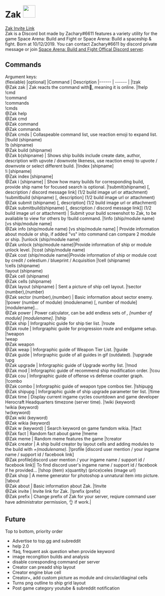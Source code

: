 # Zak <img src="https://cdn.discordapp.com/attachments/424034780200566785/723214083007971449/zak.png" width="40" height="40" />
<a href="https://discord.com/oauth2/authorize?client_id=563319785811869698&scope=bot&permissions=314432">Zak Invite Link</a><br/>
Zak is a Discord bot made by Zachary#6611 features a variety utility for the game Space Arena: Build and Fight or Space Arena: Build a spaceship & fight. Born at 10/12/2019. You can contact Zachary#6611 by discord private message or join <a href="http://discord.gg/spacearena">Space Arena: Build and Fight Offical Discord server</a>.
## Commands
Argument keys:<br />
(flexiable) [optional]
|Command | Description
|------ | ------ |
|!zak <br />@Zak zak | Zak reacts the command with<span>👋, meaning it is online.</span>
|!help <br />!cmd<br />!command<br />!commands<br />!cmds<br />@Zak help<br />@Zak cmd<br />@Zak command<br />@Zak commands<br />@Zak cmds | Collaspeable command list, use reaction emoji to expand list.
|!build (shipname)<br />!b (shipname)<br />@Zak build (shipname)<br />@Zak b(shipname) | Shows ship builds include create date, author, description with upvote / downvote likeness, use reaction emoji to upvote / downvote or select different build.
|!index [shipname]<br />!i [shipname]<br />@Zak index [shipname]<br />@Zak i [shipname] | Show how many builds for corresponding build, provide ship name for focused search is optional.
|!submit(shipname) [, description / discord message link] (1/2 build image url or attachment)<br />!submitbuild (shipname) [, description] (1/2 build image url or attachment)<br />@Zak submit (shipname) [, description] (1/2 build image url or attachment)<br />@Zak submitbuild(shipname) [, description / discord message link]] (1/2 build image url or attachment) | Submit your build screenshot to Zak, to be avaliable to view for others by !build command.
|!info (ship/module name) [vs ship/module name]<br />@Zak info (ship/module name) [vs ship/module name] | Provide information about module or ship, if added "vs" into command can compare 2 module or ship.
|!unlock (ship/module name)<br />@Zak unlock (ship/module name)|Provide information of ship or module unlock level.
|!cost (ship/module name)<br />@Zak cost (ship/module name)|Provide information of ship or module cost by credit / celestium / blueprint / Acquisition
|!cell (shipname)<br />!cells (shipname)<br />!layout (shipname)<br />@Zak cell (shipname)<br />@Zak cells (shipname)<br />@Zak layout (shipname) | Sent a picture of ship cell layout.
|!sector (number),(number)<br />@Zak sector (number),(number) | Basic information about sector enemy.
|!power (number of module) (modulename) [, number of module] [modulename]...<br />@Zak power | Power calculator, can be add endless sets of *, [number of module] [modulename]*.
|!ship <br />@Zak ship | Inforgraphic guide for ship tier list.
|!route<br/>@Zak route | Inforgraphic guide for progression route and endgame setup.
|!weapon <br />!weap <br />@Zak weapon <br />@Zak weap | Inforgraphic guide of Weapon Tier List.
|!guide <br />@Zak guide | Inforgraphic guide of all guides in gif (outdated).
|!upgrade <br />!upg <br />@Zak upgrade | Inforgraphic guide of Upgrade worthy list.
|!mod <br />@Zak mod | Inforgraphic guide of recommend ship modification order.
|!cou <br />@Zak cou | Inforgraphic guide of offense vs defense counter graph.
|!combo <br />@Zak combo | Inforgraphic guide of weapon type combos tier.
|!shipupg <br />@Zak shipupg | Inforgraphic guide of ship upgrade parameter tier list.
|!time <br />@Zak time | Display current ingame cycles countdown and game developer Herocraft Headquarters timezone (server time).
|!wiki (keyword)<br />!wikia (keyword)<br />!w(keyword)<br />@Zak wiki (keyword)<br />@Zak wikia (keyword) <br />@Zak w (keyword) | Search keyword on game famdom wikia.
|!fact <br />@Zak fact | Random fact about game
|!meme <br />@Zak meme | Random meme features the game
|!creator <br />@Zak creator | A ship build creator by layout cells and adding modules to the build with *+(modulename)*.
|!profile [discord user mention / your ingame name / support id / facebook link]<br />@Zak profile[discord user mention / your ingame name / support id / facebook link]| To find discord user's ingame name / support id / facebook if he provided...
|!shop (item) x(quantity) (price)celes (image url)<br />@Zak shop | A meme generator for photoshop a unnatural item into picture.
|!about <br />@Zak about | Basic information about Zak.
|!invite <br />@Zak invite | Invite link for Zak.
|!prefix (prefix)<br />@Zak prefix | Change prefix of Zak for your server, reqiure command user have administrator permission, 👌 if work.|
## Future
Top to bottom, priority order
- Advertise to top.gg and subreddit 
- help 2.0
 - !faq, frequent ask question when provide keyword
 - image recongition builds and analysis
 - disable coresponding command per server
 - Creator can preadd ship layout
 - Creator engine blue cell
 - Creator+, add custom picture as module and circular/diaginal cells
 - Turns png outline to ship grid layout
- Post game category youtube & subreddit notification
